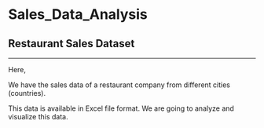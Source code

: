 # Sales_Data_Analysis
## Restaurant Sales Dataset
***
Here, 

We have the sales data of a restaurant company from different cities (countries).

This data is available in Excel file format. We are going to analyze and visualize this data.
